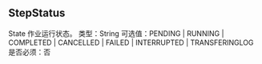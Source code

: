 ## StepStatus
State
作业运行状态。
类型：String
可选值：PENDING | RUNNING | COMPLETED | CANCELLED | FAILED | INTERRUPTED | TRANSFERINGLOG 
是否必须：否